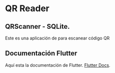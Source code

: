 # QR Reader

## QRScanner - SQLite.

Este es una aplicación de para escanear código QR

## Documentación Flutter

Aquí esta la documentación de Flutter.
[Flutter Docs](https://flutter.dev/docs).